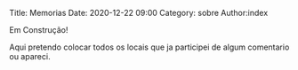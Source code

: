 Title: Memorias
Date: 2020-12-22 09:00
Category: sobre
Author:index

Em Construção!

Aqui pretendo colocar todos os locais que ja participei de algum comentario ou apareci.
